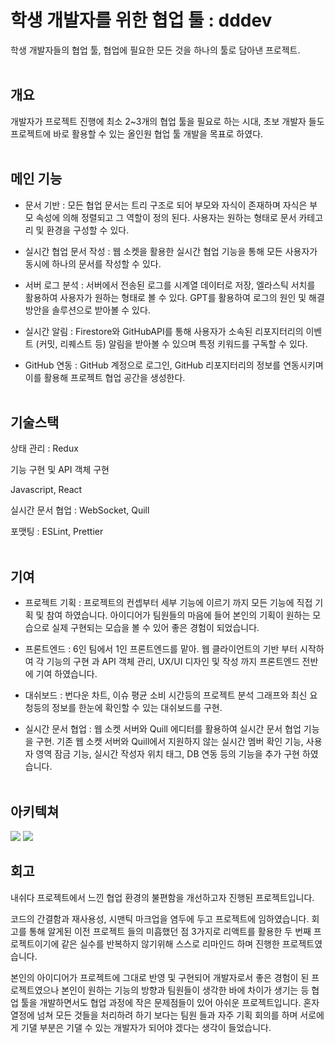 # 학생 개발자를 위한 협업 툴 : dddev
학생 개발자들의 협업 툴,
협업에 필요한 모든 것을 하나의 툴로 담아낸 프로젝트.
<br/><br/>
## 개요
개발자가 프로젝트 진행에 최소 2~3개의 협업 툴을 필요로 하는 시대, 초보 개발자 들도 프로젝트에 바로 활용할 수 있는 올인원 협업 툴 개발을 목표로 하였다.
<br/><br/>
## 메인 기능
- 문서 기반 : 모든 협업 문서는 트리 구조로 되어 부모와 자식이 존재하며 자식은 부모 속성에 의해 정렬되고 그 역할이 정의 된다. 사용자는 원하는 형태로 문서 카테고리 및 환경을 구성할 수 있다.

- 실시간 협업 문서 작성 : 웹 소켓을 활용한 실시간 협업 기능을 통해 모든 사용자가 동시에 하나의 문서를 작성할 수 있다.

- 서버 로그 분석 : 서버에서 전송된 로그를 시계열 데이터로 저장, 엘라스틱 서치를 활용하여 사용자가 원하는 형태로 볼 수 있다. GPT를 활용하여 로그의 원인 및 해결방안을 솔루션으로 받아볼 수 있다.

- 실시간 알림 : Firestore와 GitHubAPI를 통해 사용자가 소속된 리포지터리의 이벤트 (커밋, 리퀘스트 등) 알림을 받아볼 수 있으며 특정 키워드를 구독할 수 있다.

- GitHub 연동 : GitHub 계정으로 로그인, GitHub 리포지터리의 정보를 연동시키며 이를 활용해 프로젝트 협업 공간을 생성한다.
<br/><br/>

## 기술스택

상태 관리 : Redux

기능 구현 및 API 객체 구현

Javascript, React

실시간 문서 협업 : WebSocket, Quill

포맷팅 : ESLint, Prettier
<br/><br/>

## 기여
- 프로젝트 기획 : 프로젝트의 컨셉부터 세부 기능에 이르기 까지 모든 기능에 직접 기획 및 참여 하였습니다. 아이디어가 팀원들의 마음에 들어 본인의 기획이 원하는 모습으로 실제 구현되는 모습을 볼 수 있어 좋은 경험이 되었습니다.

- 프론트엔드 : 6인 팀에서 1인 프론트엔드를 맡아. 웹 클라이언트의 기반 부터 시작하여 각 기능의 구현 과 API 객체 관리, UX/UI 디자인 및 작성 까지 프론트엔드 전반에 기여 하였습니다.

- 대쉬보드 : 번다운 차트, 이슈 평균 소비 시간등의 프로젝트 분석 그래프와 최신 요청등의 정보를 한눈에 확인할 수 있는 대쉬보드를 구현.

- 실시간 문서 협업 : 웹 소켓 서버와 Quill 에디터를 활용하여 실시간 문서 협업 기능을 구현. 기존 웹 소켓 서버와 Quill에서 지원하지 않는 실시간 멤버 확인 기능, 사용자 영역 잠금 기능, 실시간 작성자 위치 태그, DB 연동 등의 기능을 추가 구현 하였습니다.
<br/><br/>

## 아키텍쳐

![](images/architecture_publicserver.png) 
![](images/architecture_logserver.png) 

## 회고
내쉬다 프로젝트에서 느낀 협업 환경의 불편함을 개선하고자 진행된 프로젝트입니다.

코드의 간결함과 재사용성, 시맨틱 마크업을 염두에 두고 프로젝트에 임하였습니다. 회고를 통해 알게된 이전 프로젝트 들의 미흡했던 점 3가지로 리액트를 활용한 두 번째 프로젝트이기에 같은 실수를 반복하지 않기위해 스스로 리마인드 하며 진행한 프로젝트였습니다.

본인의 아이디어가 프로젝트에 그대로 반영 및 구현되어 개발자로서 좋은 경험이 된 프로젝트였으나 본인이 원하는 기능의 방향과 팀원들이 생각한 바에 차이가 생기는 등 협업 툴을 개발하면서도 협업 과정에 작은 문제점들이 있어 아쉬운 프로젝트입니다. 혼자 열정에 넘쳐 모든 것들을 처리하려 하기 보다는 팀원 들과 자주 기획 회의를 하며 서로에게 기댈 부분은 기댈 수 있는 개발자가 되어야 겠다는 생각이 들었습니다.

